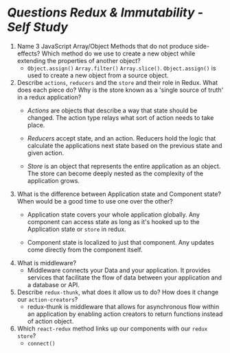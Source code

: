 # _Questions Redux & Immutability - Self Study_

1. Name 3 JavaScript Array/Object Methods that do not produce side-effects? Which method do we use to create a new object while extending the properties of another object?
    - ```Object.assign()``` ```Array.filter()``` ```Array.slice()```. ```Object.assign()``` is used to create a new object from a source object.
2. Describe `actions`, `reducers` and the `store` and their role in Redux. What does each piece do? Why is the store known as a 'single source of truth' in a redux application?
    - _Actions_ are objects that describe a way that state should be changed. The action type relays what sort of action needs to take place.

    - _Reducers_ accept state, and an action. Reducers hold the logic that calculate the applications next state based on the previous state and given action.

    - _Store_ is an object that represents the entire application as an object. The store can become deeply nested as the complexity of the application grows.
3. What is the difference between Application state and Component state? When would be a good time to use one over the other?
    - Application state covers your whole application globally. Any component can access state as long as it's hooked up to the Application state or ```store``` in redux.

    - Component state is localized to just that component. Any updates come directly from the component itself.
4. What is middleware?
    - Middleware connects your Data and your application. It provides services that facilitate the flow of data between your application and a database or API.
5. Describe `redux-thunk`, what does it allow us to do? How does it change our `action-creators`?
    - redux-thunk is middleware that allows for asynchronous flow within an application by enabling action creators to return functions instead of action object.
6. Which `react-redux` method links up our components with our `redux store`?
    - ```connect()```